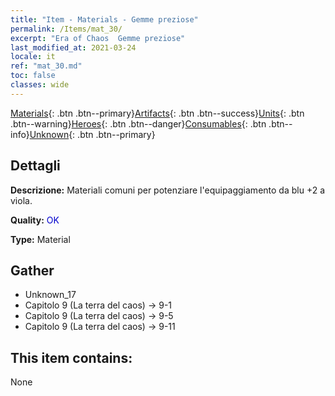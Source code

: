 ```yaml
---
title: "Item - Materials - Gemme preziose"
permalink: /Items/mat_30/
excerpt: "Era of Chaos  Gemme preziose"
last_modified_at: 2021-03-24
locale: it
ref: "mat_30.md"
toc: false
classes: wide
---
```

 [Materials](/it/Items/){: .btn .btn--primary}[Artifacts](/it/Items/Artifacts/){: .btn .btn--success}[Units](/it/Items/Units/){: .btn .btn--warning}[Heroes](/it/Items/Heroes/){: .btn .btn--danger}[Consumables](/it/Items/Consumables/){: .btn .btn--info}[Unknown](/it/Items/Unknown/){: .btn .btn--primary}

## Dettagli
 **Descrizione:** Materiali comuni per potenziare l'equipaggiamento da blu +2 a viola.

 **Quality:** <span style="color: #0000CD">OK</span>

 **Type:** Material

## Gather

*    Unknown_17 
*    Capitolo 9 (La terra del caos) -> 9-1 
*    Capitolo 9 (La terra del caos) -> 9-5 
*    Capitolo 9 (La terra del caos) -> 9-11 

## This item contains:

  None

